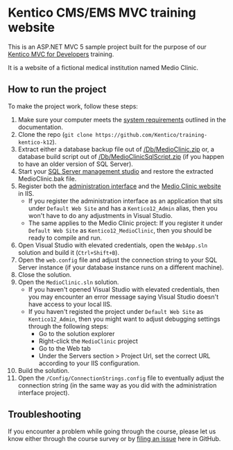 # Kentico CMS/EMS MVC training website

This is an ASP.NET MVC 5 sample project built for the purpose of our [Kentico MVC for Developers](https://www.kentico.com/services/training/courses/developers/kentico-mvc-for-developers) training.

It is a website of a fictional medical institution named Medio Clinic.

## How to run the project

To make the project work, follow these steps:

1. Make sure your computer meets the [system requirements](https://docs.kentico.com/k12/installation/system-requirements) outlined in the documentation.
1. Clone the repo (`git clone https://github.com/Kentico/training-kentico-k12`).
1. Extract either a database backup file out of [/Db/MedioClinic.zip](/Db/MedioClinic.zip) or, a database build script out of [/Db/MedioClinicSqlScript.zip](/Db/MedioClinicSqlScript.zip) (if you happen to have an older version of SQL Server).
1. Start your [SQL Server management studio](https://docs.microsoft.com/en-us/sql/ssms/download-sql-server-management-studio-ssms) and restore the extracted MedioClinic.bak file.
1. Register both the [administration interface](/CMS) and the [Medio Clinic website](/MedioClinic) in IIS.
    * If you register the administration interface as an application that sits under `Default Web Site` and has a `Kentico12_Admin` alias, then you won't have to do any adjustments in Visual Studio.
    * The same applies to the Medio Clinic project: If you register it under `Default Web Site` as `Kentico12_MedioClinic`, then you should be ready to compile and run.
1. Open Visual Studio with elevated credentials, open the `WebApp.sln` solution and build it (`Ctrl+Shift+B`).
1. Open the `web.config` file and adjust the connection string to your SQL Server instance (if your database instance runs on a different machine).
1. Close the solution.
1. Open the `MedioClinic.sln` solution.
    * If you haven't opened Visual Studio with elevated credentials, then you may encounter an error message saying Visual Studio doesn't have access to your local IIS.
    * If you haven't registed the project under `Default Web Site` as `Kentico12_Admin`, then you might want to adjust debugging settings through the following steps:
        * Go to the solution explorer
        * Right-click the `MedioClinic` project
        * Go to the Web tab
        * Under the Servers section > Project Url, set the correct URL according to your IIS configuration.
1. Build the solution.
1. Open the `/Config/ConnectionStrings.config` file to eventually adjust the connection string (in the same way as you did with the administration interface project).

## Troubleshooting

If you encounter a problem while going through the course, please let us know either through the course survey or by [filing an issue](https://github.com/Kentico/training-kentico-k12/issues/new) here in GitHub.
